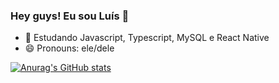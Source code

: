 ### Hey guys! Eu sou Luís 👋

- 🌱 Estudando Javascript, Typescript, MySQL e React Native
- 😄 Pronouns: ele/dele

[![Anurag's GitHub stats](https://github-readme-stats.vercel.app/api?luish87508931=anuraghazra)](https://github.com/anuraghazra/github-readme-stats)
